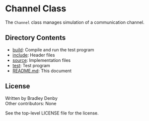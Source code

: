 # Channel Class

The `Channel` class manages simulation of a communication channel.

## Directory Contents

* [build](build/README.md): Compile and run the test program
* [include](include/Channel.hpp): Header files
* [source](source/Channel.cpp): Implementation files
* [test](test/test-channel.cpp): Test program
* [README.md](README.md): This document

## License

Written by Bradley Denby  
Other contributors: None

See the top-level LICENSE file for the license.
